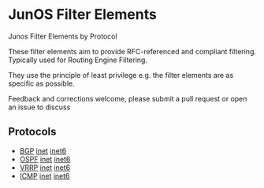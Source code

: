 # JunOS Filter Elements
Junos Filter Elements by Protocol

These filter elements aim to provide RFC-referenced and compliant filtering. Typically used for Routing Engine Filtering.

They use the principle of least privilege e.g. the filter elements are as specific as possible.

Feedback and corrections welcome, please submit a pull request or open an issue to discuss

## Protocols

* [BGP](bgp) [inet](bgp/inet) [inet6](bgp/inet6)
* [OSPF](ospf) [inet](ospf/inet) [inet6](ospf/inet6)
* [VRRP](vrrp) [inet](vrrp/inet) [inet6](vrrp/inet6)
* [ICMP](icmp) [inet](icmp/inet) [inet6](icmp/inet6)
